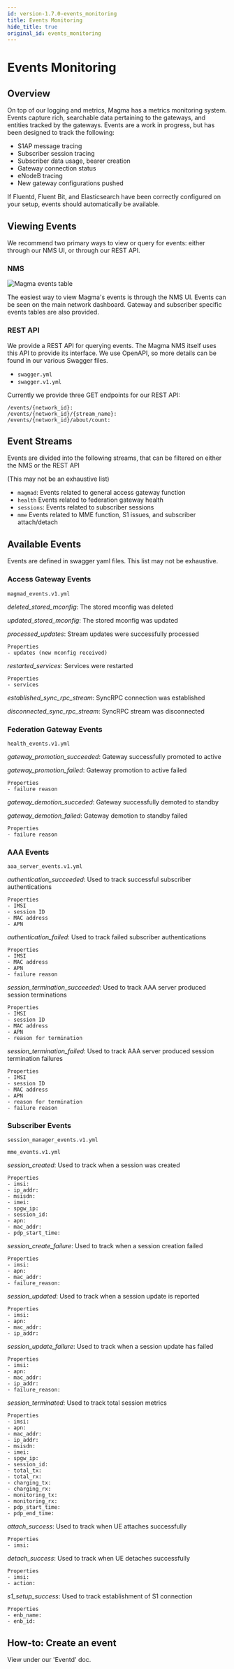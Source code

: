 ```yaml
---
id: version-1.7.0-events_monitoring
title: Events Monitoring
hide_title: true
original_id: events_monitoring
---
```

# Events Monitoring

## Overview

On top of our logging and metrics, Magma has a metrics monitoring system.
Events capture rich, searchable data pertaining to the gateways,
and entities tracked by the gateways.
Events are a work in progress, but has been designed to track the following:

- S1AP message tracing
- Subscriber session tracing
- Subscriber data usage, bearer creation
- Gateway connection status
- eNodeB tracing
- New gateway configurations pushed

If Fluentd, Fluent Bit, and Elasticsearch have been correctly configured on
your setup, events should automatically be available.

## Viewing Events

We recommend two primary ways to view or query for events: either through our
NMS UI, or through our REST API.

### NMS

![Magma events table](../../../../readmes/assets/lte/events_table.png?raw=true "Magma Events Table")

The easiest way to view Magma's events is through the NMS UI.
Events can be seen on the main network dashboard.
Gateway and subscriber specific events tables are also provided.

### REST API

We provide a REST API for querying events.
The Magma NMS itself uses this API to provide its interface.
We use OpenAPI, so more details can be found in our various Swagger files.

- `swagger.yml`
- `swagger.v1.yml`

Currently we provide three GET endpoints for our REST API:

```text
/events/{network_id}:
/events/{network_id}/{stream_name}:
/events/{network_id}/about/count:
```

## Event Streams

Events are divided into the following streams, that can be filtered on either
the NMS or the REST API

(This may not be an exhaustive list)

- `magmad`: Events related to general access gateway function
- `health` Events related to federation gateway health
- `sessions`: Events related to subscriber sessions
- `mme` Events related to MME function, S1 issues, and subscriber attach/detach

## Available Events

Events are defined in swagger yaml files.
This list may not be exhaustive.

### Access Gateway Events

`magmad_events.v1.yml`

*deleted_stored_mconfig*: The stored mconfig was deleted

*updated_stored_mconfig*: The stored mconfig was updated

*processed_updates*: Stream updates were successfully processed

```text
Properties
- updates (new mconfig received)
```

*restarted_services*: Services were restarted

```text
Properties
- services
```

*established_sync_rpc_stream*: SyncRPC connection was established

*disconnected_sync_rpc_stream*: SyncRPC stream was disconnected

### Federation Gateway Events

`health_events.v1.yml`

*gateway_promotion_succeeded*: Gateway successfully promoted to active

*gateway_promotion_failed*: Gateway promotion to active failed

```text
Properties
- failure reason
```

*gateway_demotion_succeded*: Gateway successfully demoted to standby

*gateway_demotion_failed*: Gateway demotion to standby failed

```text
Properties
- failure reason
```

### AAA Events

`aaa_server_events.v1.yml`

*authentication_succeeded*: Used to track successful subscriber authentications

```text
Properties
- IMSI
- session ID
- MAC address
- APN
```

*authentication_failed*: Used to track failed subscriber authentications

```text
Properties
- IMSI
- MAC address
- APN
- failure reason
```

*session_termination_succeeded*: Used to track AAA server produced session terminations

```text
Properties
- IMSI
- session ID
- MAC address
- APN
- reason for termination
```

*session_termination_failed*: Used to track AAA server produced session termination failures

```text
Properties
- IMSI
- session ID
- MAC address
- APN
- reason for termination
- failure reason
```

### Subscriber Events

`session_manager_events.v1.yml`

`mme_events.v1.yml`

*session_created*: Used to track when a session was created

```text
Properties
- imsi:
- ip_addr:
- msisdn:
- imei:
- spgw_ip:
- session_id:
- apn:
- mac_addr:
- pdp_start_time:
```

*session_create_failure*: Used to track when a session creation failed

```text
Properties
- imsi:
- apn:
- mac_addr:
- failure_reason:
```

*session_updated*: Used to track when a session update is reported

```text
Properties
- imsi:
- apn:
- mac_addr:
- ip_addr:
```

*session_update_failure*: Used to track when a session update has failed

```text
Properties
- imsi:
- apn:
- mac_addr:
- ip_addr:
- failure_reason:
```

*session_terminated*: Used to track total session metrics

```text
Properties
- imsi:
- apn:
- mac_addr:
- ip_addr:
- msisdn:
- imei:
- spgw_ip:
- session_id:
- total_tx:
- total_rx:
- charging_tx:
- charging_rx:
- monitoring_tx:
- monitoring_rx:
- pdp_start_time:
- pdp_end_time:
```

*attach_success*: Used to track when UE attaches successfully

```text
Properties
- imsi:
```

*detach_success*: Used to track when UE detaches successfully

```text
Properties
- imsi:
- action:
```

*s1_setup_success*: Used to track establishment of S1 connection

```text
Properties
- enb_name:
- enb_id:
```

## How-to: Create an event

View under our 'Eventd' doc.
